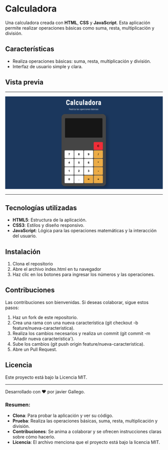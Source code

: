 # Calculadora

Una calculadora creada con **HTML**, **CSS** y **JavaScript**. Esta aplicación permite realizar operaciones básicas como suma, resta, multiplicación y división.

## Características

- Realiza operaciones básicas: suma, resta, multiplicación y división.
- Interfaz de usuario simple y clara.

## Vista previa

---

![Captura de pantalla de la calculadora](/img/calculadora.png)

---

## Tecnologías utilizadas

- **HTML5**: Estructura de la aplicación.
- **CSS3**: Estilos y diseño responsivo.
- **JavaScript**: Lógica para las operaciones matemáticas y la interacción del usuario.

## Instalación

1. Clona el repositorio
2. Abre el archivo index.html en tu navegador
3. Haz clic en los botones para ingresar los números y las operaciones.

## Contribuciones

Las contribuciones son bienvenidas. Si deseas colaborar, sigue estos pasos:

1. Haz un fork de este repositorio.
2. Crea una rama con una nueva característica
(git checkout -b feature/nueva-caracteristica).
3. Realiza los cambios necesarios y realiza un commit
(git commit -m 'Añadir nueva característica').
4. Sube los cambios 
(git push origin feature/nueva-caracteristica).
5. Abre un Pull Request.

## Licencia

Este proyecto está bajo la Licencia MIT.

---
Desarrollado con ❤️ por javier Gallego.

### Resumen:

- **Clona**: Para probar la aplicación y ver su código.
- **Prueba**: Realiza las operaciones básicas, suma, resta, multiplicación y división.
- **Contribuciones**: Se anima a colaborar y se ofrecen instrucciones claras sobre cómo hacerlo.
- **Licencia**: El archivo menciona que el proyecto está bajo la licencia MIT.




